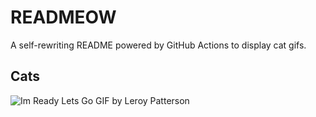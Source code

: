 # READMEOW

A self-rewriting README powered by GitHub Actions to display cat gifs.

## Cats

![Im Ready Lets Go GIF by Leroy Patterson](https://media4.giphy.com/media/CjmvTCZf2U3p09Cn0h/200.gif?cid=9acd02dammlqjk4ry6ymgscljkvrrnjrqkcgns6vu7qp59cf&ep=v1_gifs_search&rid=200.gif&ct=g)
